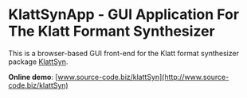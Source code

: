 # KlattSynApp - GUI Application For The Klatt Formant Synthesizer

This is a browser-based GUI front-end for the Klatt format synthesizer package [KlattSyn](http://github.com/chdh/klatt-syn).

**Online demo**: [www.source-code.biz/klattSyn](http://www.source-code.biz/klattSyn)
